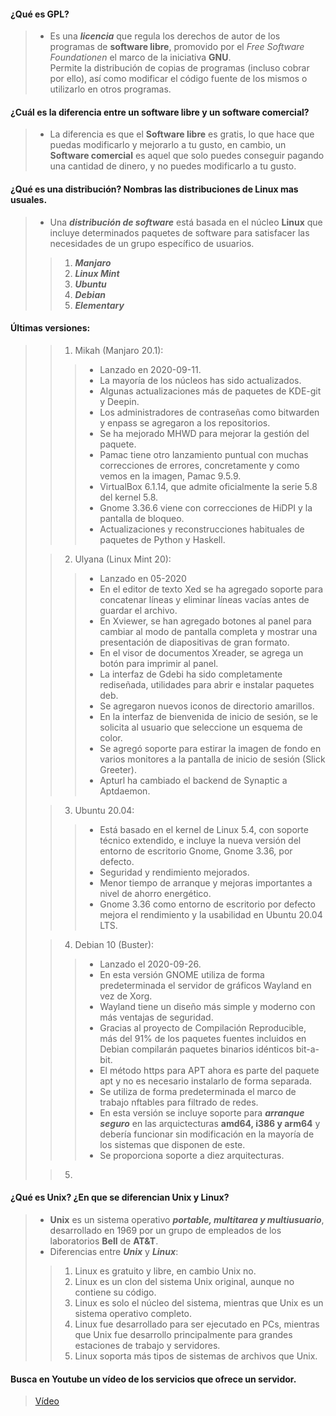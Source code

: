 #### ¿Qué es GPL? 
>  * Es una ***licencia*** que regula los derechos de autor de los programas de **software libre**, promovido por el _Free Software Foundationen_ el marco de la iniciativa **GNU**.  
Permite la distribución de copias de programas (incluso cobrar por ello), así como modificar el código fuente de los mismos o utilizarlo en otros programas. 
#### ¿Cuál es la diferencia entre un software libre y un software comercial? 
> * La diferencia es que el __Software libre__ es gratis, lo que hace que puedas modificarlo y mejorarlo a tu gusto, en cambio, un __Software comercial__ es aquel que solo puedes conseguir pagando una cantidad de dinero, y no puedes modificarlo a tu gusto.  
#### ¿Qué es una distribución? Nombras las distribuciones de Linux mas usuales. 
> * Una ***distribución de software*** está basada en el núcleo **Linux** que incluye determinados paquetes de software para satisfacer las necesidades de un grupo específico de usuarios. 
>> 1. ***Manjaro***
>> 2. ***Linux Mint***
>> 3. ***Ubuntu***
>> 4. ***Debian***
>> 5. ***Elementary*** 
#### Últimas versiones: 
>> 1. Mikah (Manjaro 20.1):
>>> * Lanzado en 2020-09-11.
>>> * La mayoría de los núcleos has sido actualizados.  
>>> * Algunas actualizaciones más de paquetes de KDE-git y Deepin.  
>>> * Los administradores de contraseñas como bitwarden y enpass se agregaron a los repositorios.
>>> * Se ha mejorado MHWD para mejorar la gestión del paquete.  
>>> * Pamac tiene otro lanzamiento puntual con muchas correcciones de errores, concretamente y como vemos en la imagen, Pamac 9.5.9.
>>> * VirtualBox 6.1.14, que admite oficialmente la serie 5.8 del kernel 5.8.  
>>> * Gnome 3.36.6 viene con correcciones de HiDPI y la pantalla de bloqueo.  
>>> * Actualizaciones y reconstrucciones habituales de paquetes de Python y Haskell. 
>
>> 2. Ulyana (Linux Mint 20): 
>>> * Lanzado en 05-2020
>>> * En el editor de texto Xed se ha agregado soporte para concatenar líneas y eliminar líneas vacías antes de guardar el archivo.
>>> * En Xviewer, se han agregado botones al panel para cambiar al modo de pantalla completa y mostrar una presentación de diapositivas de gran formato.
>>> * En el visor de documentos Xreader, se agrega un botón para imprimir al panel.
>>> * La interfaz de Gdebi ha sido completamente rediseñada, utilidades para abrir e instalar paquetes deb.
>>> * Se agregaron nuevos iconos de directorio amarillos.
>>> * En la interfaz de bienvenida de inicio de sesión, se le solicita al usuario que seleccione un esquema de color.
>>> * Se agregó soporte para estirar la imagen de fondo en varios monitores a la pantalla de inicio de sesión (Slick Greeter).
>>> * Apturl ha cambiado el backend de Synaptic a Aptdaemon. 
>
>> 3. Ubuntu 20.04: 
>>> * Está basado en el kernel de Linux 5.4, con soporte técnico extendido, e incluye la nueva versión del entorno de escritorio Gnome, Gnome 3.36, por defecto.
>>> * Seguridad y rendimiento mejorados.
>>> * Menor tiempo de arranque y mejoras importantes a nivel de ahorro energético.
>>> * Gnome 3.36 como entorno de escritorio por defecto mejora el rendimiento y la usabilidad en Ubuntu 20.04 LTS. 
>
>> 4. Debian 10 (Buster): 
>>> * Lanzado el 2020-09-26.
>>> * En esta versión GNOME utiliza de forma predeterminada el servidor de gráficos Wayland en vez de Xorg. 
>>> * Wayland tiene un diseño más simple y moderno con más ventajas de seguridad.
>>> * Gracias al proyecto de Compilación Reproducible, más del 91% de los paquetes fuentes incluidos en Debian compilarán paquetes binarios idénticos bit-a-bit.
>>> * El método https para APT ahora es parte del paquete apt y no es necesario instalarlo de forma separada. 
>>> * Se utiliza de forma predeterminada el marco de trabajo nftables para filtrado de redes.
>>> * En esta versión se incluye soporte para ***arranque seguro*** en las arquictecturas **amd64, i386 y arm64** y debería funcionar sin modificación en la mayoría de los sistemas que disponen de este.
>>> * Se proporciona soporte a diez arquitecturas. 
>
>> 5. 
#### ¿Qué es Unix? ¿En que se diferencian Unix y Linux? 
> * **Unix** es un sistema operativo ***portable, multitarea y multiusuario***, desarrollado en 1969 por un grupo de empleados de los laboratorios **Bell** de **AT&T**. 
> * Diferencias entre ***Unix*** y ***Linux***: 
>> 1. Linux es gratuito y libre, en cambio Unix no.
>> 2. Linux es un clon del sistema Unix original, aunque no contiene su código.
>> 3. Linux es solo el núcleo del sistema, mientras que Unix es un sistema operativo completo.
>> 4. Linux fue desarrollado para ser ejecutado en PCs, mientras que Unix fue desarrollo principalmente para grandes estaciones de trabajo y servidores.
>> 5. Linux soporta más tipos de sistemas de archivos que Unix. 
 
#### Busca en Youtube un vídeo de los servicios que ofrece un servidor. 
> [Vídeo](https://www.youtube.com/watch?v=hhOPnVb040s)
